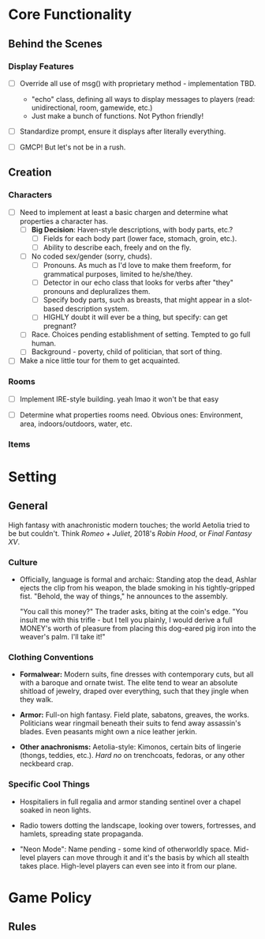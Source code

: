# Core Functionality

## Behind the Scenes

### Display Features

- [ ] Override all use of msg() with proprietary method - implementation TBD.
   - "echo" class, defining all ways to display messages to players (read: unidirectional, room, gamewide, etc.)
   - Just make a bunch of functions. Not Python friendly!

- [ ] Standardize prompt, ensure it displays after literally everything.

- [ ] GMCP! But let's not be in a rush.

## Creation

### Characters

- [ ] Need to implement at least a basic chargen and determine what properties a character has.
   - [ ] **Big Decision**: Haven-style descriptions, with body parts, etc.?
      - [ ] Fields for each body part (lower face, stomach, groin, etc.).
      - [ ] Ability to describe each, freely and on the fly.
   - [ ] No coded sex/gender (sorry, chuds).
      - [ ] Pronouns. As much as I'd love to make them freeform, for grammatical purposes, limited to he/she/they.
      - [ ] Detector in our echo class that looks for verbs after "they" pronouns and depluralizes them.
      - [ ] Specify body parts, such as breasts, that might appear in a slot-based description system.
      - [ ] HIGHLY doubt it will ever be a thing, but specify: can get pregnant?
   - [ ] Race. Choices pending establishment of setting. Tempted to go full human.
   - [ ] Background - poverty, child of politician, that sort of thing.

- [ ] Make a nice little tour for them to get acquainted.

### Rooms

- [ ] Implement IRE-style building. yeah lmao it won't be that easy

- [ ] Determine what properties rooms need. Obvious ones: Environment, area, indoors/outdoors, water, etc.

### Items



# Setting

## General

High fantasy with anachronistic modern touches; the world Aetolia tried to be but couldn't. Think *Romeo + Juliet*, 2018's *Robin Hood*, or *Final Fantasy XV*.

### Culture

* Officially, language is formal and archaic:
     Standing atop the dead, Ashlar ejects the clip from his weapon, the blade smoking in his tightly-gripped fist. "Behold, the way of things," he announces to the assembly.

     "You call this money?" The trader asks, biting at the coin's edge. "You insult me with this trifle - but I tell you plainly, I would derive a full MONEY's worth of pleasure from placing this dog-eared pig iron into the weaver's palm. I'll take it!"

### Clothing Conventions

* **Formalwear:** Modern suits, fine dresses with contemporary cuts, but all with a baroque and ornate twist. The elite tend to wear an absolute shitload of jewelry, draped over everything, such that they jingle when they walk.

* **Armor:** Full-on high fantasy. Field plate, sabatons, greaves, the works. Politicians wear ringmail beneath their suits to fend away assassin's blades. Even peasants might own a nice leather jerkin.

* **Other anachronisms:** Aetolia-style: Kimonos, certain bits of lingerie (thongs, teddies, etc.). *Hard no* on trenchcoats, fedoras, or any other neckbeard crap.

### Specific Cool Things

* Hospitaliers in full regalia and armor standing sentinel over a chapel soaked in neon lights.

* Radio towers dotting the landscape, looking over towers, fortresses, and hamlets, spreading state propaganda.

* "Neon Mode": Name pending - some kind of otherworldly space. Mid-level players can move through it and it's the basis by which all stealth takes place. High-level players can even see into it from our plane.



# Game Policy

## Rules
